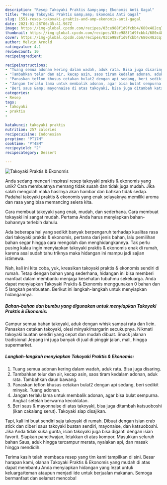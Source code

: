 ```yaml
---
description: "Resep Takoyaki Praktis &amp;amp; Ekonomis Anti Gagal"
title: "Resep Takoyaki Praktis &amp;amp; Ekonomis Anti Gagal"
slug: 1551-resep-takoyaki-praktis-and-amp-ekonomis-anti-gagal
date: 2021-01-28T06:35:41.967Z
image: https://img-global.cpcdn.com/recipes/03ce988f1d9fcbb4/680x482cq70/takoyaki-praktis-ekonomis-foto-resep-utama.jpg
thumbnail: https://img-global.cpcdn.com/recipes/03ce988f1d9fcbb4/680x482cq70/takoyaki-praktis-ekonomis-foto-resep-utama.jpg
cover: https://img-global.cpcdn.com/recipes/03ce988f1d9fcbb4/680x482cq70/takoyaki-praktis-ekonomis-foto-resep-utama.jpg
author: Melvin Arnold
ratingvalue: 4.1
reviewcount: 10
recipeingredient:

recipeinstructions:
- "Tuang semua adonan kering dalam wadah, aduk rata. Bisa juga disaring."
- "Tambahkan telur dan air, kecap asin, saos tiram kedalam adonan, aduk rata. Tambahkan daun bawang."
- "Panaskan teflon khusus cetakan bulat2 dengan api sedang, beri sedikit minyak. Tuang adonan."
- "Jangan terlalu lama untuk membalik adonan, agar bisa bulat sempurna. Angkat setelah berwarna kecoklatan."
- "Beri saus &amp; mayonnaise di atas takoyaki, bisa juga ditambah katsuoboshi (ikan cakalang serut). Takoyaki siap disajikan."
categories:
- Resep
tags:
- takoyaki
- praktis
- 

katakunci: takoyaki praktis  
nutrition: 257 calories
recipecuisine: Indonesian
preptime: "PT17M"
cooktime: "PT48M"
recipeyield: "2"
recipecategory: Dessert

---
```



![Takoyaki Praktis &amp; Ekonomis](https://img-global.cpcdn.com/recipes/03ce988f1d9fcbb4/680x482cq70/takoyaki-praktis-ekonomis-foto-resep-utama.jpg)

Anda sedang mencari inspirasi resep takoyaki praktis &amp; ekonomis yang unik? Cara membuatnya memang tidak susah dan tidak juga mudah. Jika salah mengolah maka hasilnya akan hambar dan bahkan tidak sedap. Padahal takoyaki praktis &amp; ekonomis yang enak selayaknya memiliki aroma dan rasa yang bisa memancing selera kita.

Cara membuat takoyaki yang enak, mudah, dan sederhana. Cara membuat tokayaki ini sangat mudah. Pertama Anda harus menyiapkan bahan-bahannya terlebih dahulu.

Ada beberapa hal yang sedikit banyak berpengaruh terhadap kualitas rasa dari takoyaki praktis &amp; ekonomis, pertama dari jenis bahan, lalu pemilihan bahan segar hingga cara mengolah dan menghidangkannya. Tak perlu pusing kalau ingin menyiapkan takoyaki praktis &amp; ekonomis enak di rumah, karena asal sudah tahu triknya maka hidangan ini mampu jadi sajian istimewa.


Nah, kali ini kita coba, yuk, kreasikan takoyaki praktis &amp; ekonomis sendiri di rumah. Tetap dengan bahan yang sederhana, hidangan ini bisa memberi manfaat dalam membantu menjaga kesehatan tubuhmu sekeluarga. Anda dapat menyiapkan Takoyaki Praktis &amp; Ekonomis menggunakan 0 bahan dan 5 langkah pembuatan. Berikut ini langkah-langkah untuk menyiapkan hidangannya.

<!--inarticleads1-->

##### Bahan-bahan dan bumbu yang digunakan untuk menyiapkan Takoyaki Praktis &amp; Ekonomis:



Campur semua bahan takoyaki, aduk dengan whisk sampai rata dan licin. Panaskan cetakan takoyaki, olesi minyak/margarin secukupnya. Nikmati takoyaki buatan sendiri yang cepat dan mudah dibuat. Snack jalanan tradisional Jepang ini juga banyak di jual di pinggir jalan, mall, hingga supermarket. 

<!--inarticleads2-->

##### Langkah-langkah menyiapkan Takoyaki Praktis &amp; Ekonomis:

1. Tuang semua adonan kering dalam wadah, aduk rata. Bisa juga disaring.
1. Tambahkan telur dan air, kecap asin, saos tiram kedalam adonan, aduk rata. Tambahkan daun bawang.
1. Panaskan teflon khusus cetakan bulat2 dengan api sedang, beri sedikit minyak. Tuang adonan.
1. Jangan terlalu lama untuk membalik adonan, agar bisa bulat sempurna. Angkat setelah berwarna kecoklatan.
1. Beri saus &amp; mayonnaise di atas takoyaki, bisa juga ditambah katsuoboshi (ikan cakalang serut). Takoyaki siap disajikan.


Tapi, kali ini buat sendiri saja takoyaki di rumah. Dibuat dengan isian crab stick dan diberi saus takoyaki buatan sendiri, mayonaise, dan katsuoboshi. Jika Anda tidak suka gurita, isian takoyaki juga bisa diganti dengan isian favorit. Siapkan panci/wajan, letakkan di atas kompor. Masukkan seluruh bahan Saus, aduk hingga tercampur merata, nyalakan api, dan masak hingga mendidih. 

Terima kasih telah membaca resep yang tim kami tampilkan di sini. Besar harapan kami, olahan Takoyaki Praktis &amp; Ekonomis yang mudah di atas dapat membantu Anda menyiapkan hidangan yang lezat untuk keluarga/teman ataupun menjadi ide untuk berjualan makanan. Semoga bermanfaat dan selamat mencoba!
